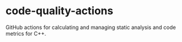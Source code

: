 # code-quality-actions
GitHub actions for calculating and managing static analysis and code metrics for C++.
